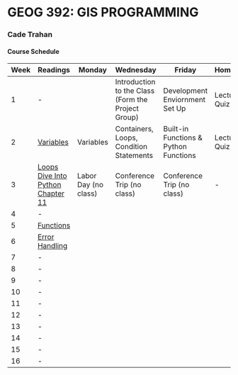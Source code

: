 # GEOG 392: GIS PROGRAMMING
### Cade Trahan

#### Course Schedule

| **Week** | **Readings** | **Monday** | **Wednesday** | **Friday** | **Homework** | **Lab** |   
| --- | --- | --- | --- | --- | --- | --- |   
| 1           | - |  | Introduction to the Class <br/> (Form the Project Group) | Development Enviornment Set Up | Lecture Quiz 1 | Lab 1 |   
| 2           | [Variables](http://www.letslearnpython.com/learn/lesson/5/step/1/) | Variables | Containers, Loops, Condition Statements | Built-in Functions & Python Functions | Lecture Quiz 2 | - |   
| 3      | [Loops](http://www.letslearnpython.com/learn/lesson/10/step/1/)<br/> [Dive Into Python Chapter 11](https://diveintopython3.net/files.html)<br/> | Labor Day (no class) | Conference Trip (no class) | Conference Trip (no class) | - | Lab 2  |
| 4      | - |  |  |  |  |   |
| 5    | [Functions](http://www.letslearnpython.com/learn/lesson/11/step/1/) |  |  |  |  |   |
| 6    | [Error Handling](http://www.letslearnpython.com/learn/lesson/3/step/1/) |  |  |  |  |   |
| 7    | - |  |  |  |  |   |
| 8    | - |  |  |  |  |   |
| 9    | - |  |  |  |  |   |
| 10    | - |  |  |  |  |   |
| 11    | - |  |  |  |  |   |
| 12    | - |  |  |  |  |   |
| 13    | - |  |  |  |  |   |
| 14    | - |  |  |  |  |   |
| 15    | - |  |  |  |  |   |
| 16    | - |  |  |  |  |   |